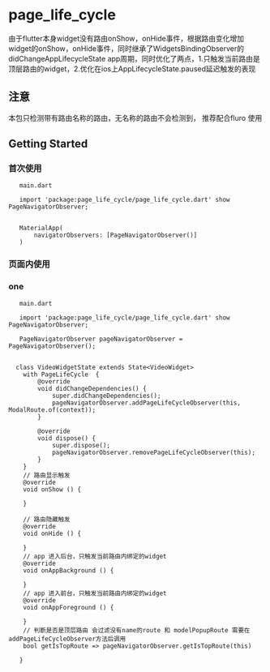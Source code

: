 # page_life_cycle

由于flutter本身widget没有路由onShow，onHide事件，根据路由变化增加widget的onShow，onHide事件，同时继承了WidgetsBindingObserver的didChangeAppLifecycleState app周期，同时优化了两点，1.只触发当前路由是顶层路由的widget，2.优化在ios上AppLifecycleState.paused延迟触发的表现

## 注意

  本包只检测带有路由名称的路由，无名称的路由不会检测到， 推荐配合fluro 使用

## Getting Started

### 首次使用

```
   main.dart

   import 'package:page_life_cycle/page_life_cycle.dart' show PageNavigatorObserver;


   MaterialApp(
       navigatorObservers: [PageNavigatorObserver()]
   )

```

### 页面内使用
### one

```
   main.dart

   import 'package:page_life_cycle/page_life_cycle.dart' show PageNavigatorObserver;

   PageNavigatorObserver pageNavigatorObserver = PageNavigatorObserver();
  

  class VideoWidgetState extends State<VideoWidget>
    with PageLifeCycle  {
        @override
        void didChangeDependencies() {
            super.didChangeDependencies();
            pageNavigatorObserver.addPageLifeCycleObserver(this, ModalRoute.of(context));
        }

        @override
        void dispose() {
            super.dispose();
            pageNavigatorObserver.removePageLifeCycleObserver(this);
        }
    }
    // 路由显示触发
    @override
    void onShow () {

    }
    
    // 路由隐藏触发
    @override
    void onHide () {

    }
    // app 进入后台，只触发当前路由内绑定的widget
    @override
    void onAppBackground () {

    }
    // app 进入前台，只触发当前路由内绑定的widget
    @override
    void onAppForeground () {

    }
    // 判断是否是顶层路由 会过滤没有name的route 和 modelPopupRoute 需要在addPageLifeCycleObserver方法后调用
    bool getIsTopRoute => pageNavigatorObserver.getIsTopRoute(this)

   }

```